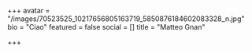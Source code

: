+++
avatar = "/images/70523525_10217656805163719_5850876184602083328_n.jpg"
bio = "Ciao"
featured = false
social = []
title = "Matteo Gnan"

+++

